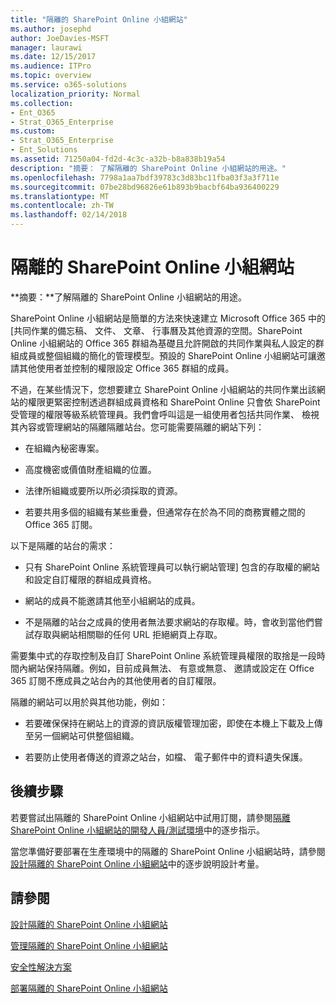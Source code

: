 ```yaml
---
title: "隔離的 SharePoint Online 小組網站"
ms.author: josephd
author: JoeDavies-MSFT
manager: laurawi
ms.date: 12/15/2017
ms.audience: ITPro
ms.topic: overview
ms.service: o365-solutions
localization_priority: Normal
ms.collection:
- Ent_O365
- Strat_O365_Enterprise
ms.custom:
- Strat_O365_Enterprise
- Ent_Solutions
ms.assetid: 71250a04-fd2d-4c3c-a32b-b8a838b19a54
description: "摘要： 了解隔離的 SharePoint Online 小組網站的用途。"
ms.openlocfilehash: 7798a1aa7bdf39783c3d83bc11fba03f3a3f711e
ms.sourcegitcommit: 07be28bd96826e61b893b9bacbf64ba936400229
ms.translationtype: MT
ms.contentlocale: zh-TW
ms.lasthandoff: 02/14/2018
---
```

# <a name="isolated-sharepoint-online-team-sites"></a>隔離的 SharePoint Online 小組網站

 **摘要：**了解隔離的 SharePoint Online 小組網站的用途。
  
SharePoint Online 小組網站是簡單的方法來快速建立 Microsoft Office 365 中的 [共同作業的備忘稿、 文件、 文章、 行事曆及其他資源的空間。SharePoint Online 小組網站的 Office 365 群組為基礎且允許開啟的共同作業與私人設定的群組成員或整個組織的簡化的管理模型。預設的 SharePoint Online 小組網站可讓邀請其他使用者並控制的權限設定 Office 365 群組的成員。
  
不過，在某些情況下，您想要建立 SharePoint Online 小組網站的共同作業出該網站的權限更緊密控制透過群組成員資格和 SharePoint Online 只會依 SharePoint 受管理的權限等級系統管理員。我們會呼叫這是一組使用者包括共同作業、 檢視其內容或管理網站的隔離隔離站台。您可能需要隔離的網站下列：
  
- 在組織內秘密專案。
    
- 高度機密或價值財產組織的位置。
    
- 法律所組織或要所以所必須採取的資源。
    
- 若要共用多個的組織有某些重疊，但通常存在於為不同的商務實體之間的 Office 365 訂閱。
    
以下是隔離的站台的需求：
  
- 只有 SharePoint Online 系統管理員可以執行網站管理] 包含的存取權的網站和設定自訂權限的群組成員資格。
    
- 網站的成員不能邀請其他至小組網站的成員。
    
- 不是隔離的站台之成員的使用者無法要求網站的存取權。時，會收到當他們嘗試存取與網站相關聯的任何 URL 拒絕網頁上存取。
    
需要集中式的存取控制及自訂 SharePoint Online 系統管理員權限的取捨是一段時間內網站保持隔離。例如，目前成員無法、 有意或無意、 邀請或設定在 Office 365 訂閱不應成員之站台內的其他使用者的自訂權限。
  
隔離的網站可以用於與其他功能，例如：
  
- 若要確保保持在網站上的資源的資訊版權管理加密，即使在本機上下載及上傳至另一個網站可供整個組織。
    
- 若要防止使用者傳送的資源之站台，如檔、 電子郵件中的資料遺失保護。
    
## <a name="next-steps"></a>後續步驟

若要嘗試出隔離的 SharePoint Online 小組網站中試用訂閱，請參閱[隔離 SharePoint Online 小組網站的開發人員/測試環境](isolated-sharepoint-online-team-site-dev-test-environment.md)中的逐步指示。
  
當您準備好要部署在生產環境中的隔離的 SharePoint Online 小組網站時，請參閱[設計隔離的 SharePoint Online 小組網站](design-an-isolated-sharepoint-online-team-site.md)中的逐步說明設計考量。
  
## <a name="see-also"></a>請參閱

[設計隔離的 SharePoint Online 小組網站](design-an-isolated-sharepoint-online-team-site.md)
  
[管理隔離的 SharePoint Online 小組網站](manage-an-isolated-sharepoint-online-team-site.md)
  
[安全性解決方案](security-solutions.md)

[部署隔離的 SharePoint Online 小組網站](deploy-an-isolated-sharepoint-online-team-site.md)


